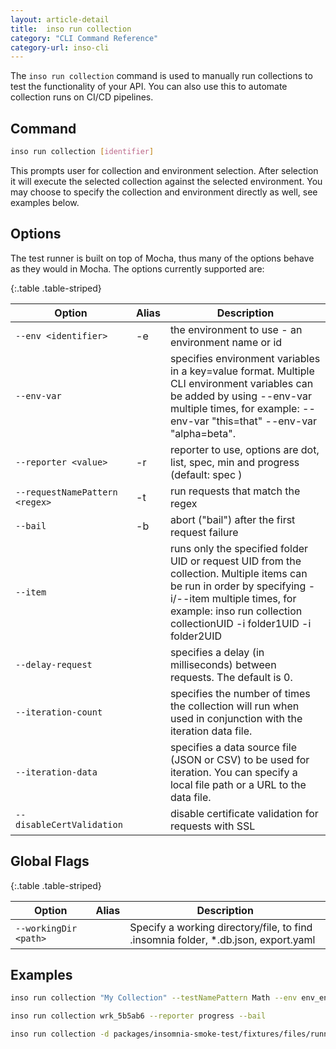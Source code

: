 ```yaml
---
layout: article-detail
title:  inso run collection
category: "CLI Command Reference"
category-url: inso-cli
---
```


The `inso run collection` command is used to manually run collections to test the functionality of your API. You can also use this to automate collection runs on CI/CD pipelines.

## Command

```bash
inso run collection [identifier]
```

This prompts user for collection and environment selection. After selection it will execute the selected collection against the selected environment. You may choose to specify the collection and environment directly as well, see examples below.

## Options

The test runner is built on top of Mocha, thus many of the options behave as they would in Mocha. The options currently supported are:

{:.table .table-striped}

| Option                      | Alias | Description                                                                     |
| --------------------------- | ----- | ------------------------------------------------------------------------------- |
| `--env <identifier>`        | -e    | the environment to use - an environment name or id                              |
| `--env-var`                |       | specifies environment variables in a key=value format. Multiple CLI environment variables can be added by using --env-var multiple times, for example: --env-var "this=that" --env-var "alpha=beta".                    |
| `--reporter <value>`        | -r    | reporter to use, options are dot, list, spec, min and progress (default: spec ) |
| `--requestNamePattern <regex>` | -t    | run requests that match the regex                                                  |
| `--bail`                    | -b    | abort ("bail") after the first request failure                                     |
| `--item`                |       | runs only the specified folder UID or request UID from the collection. Multiple items can be run in order by specifying -i/--item multiple times, for example: inso run collection collectionUID -i folder1UID -i folder2UID                    |
| `--delay-request`                |       | specifies a delay (in milliseconds) between requests. The default is 0.                    |
| `--iteration-count`                |       | specifies the number of times the collection will run when used in conjunction with the iteration data file.                    |
| `--iteration-data`                |       | specifies a data source file (JSON or CSV) to be used for iteration. You can specify a local file path or a URL to the data file.                    |
| `--disableCertValidation`   |       | disable certificate validation for requests with SSL                         |

## Global Flags

{:.table .table-striped}

| Option                | Alias | Description                                                                                                                                                                                                               |
| --------------------- | ----- | ------------------------------------------------------------------------------------------------------------------------------------------------------------------------------------------------------------------------- |
| `--workingDir <path>` |       | Specify a working directory/file, to find .insomnia folder, *.db.json, export.yaml                                                                                                                                                                                              |

## Examples


```bash
inso run collection "My Collection" --testNamePattern Math --env env_env_ca046a
```

```bash
inso run collection wrk_5b5ab6 --reporter progress --bail
```

```bash
inso run collection -d packages/insomnia-smoke-test/fixtures/files/runner-data.json -w packages/insomnia-inso/src/examples/three-requests.yml -n 2 -i req_3fd28aabbb18447abab1f45e6ee4bdc1 -e env_86e135 --verbose
```
